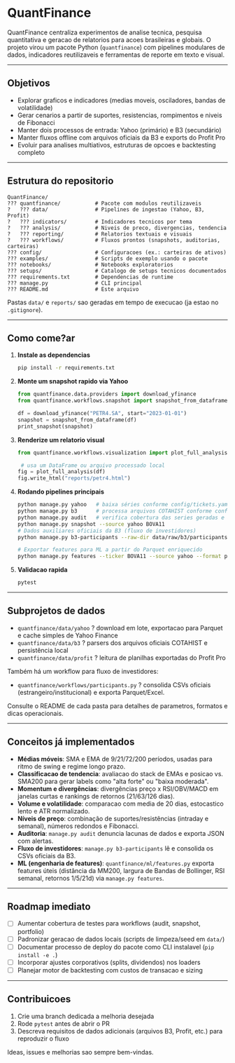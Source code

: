 # QuantFinance

QuantFinance centraliza experimentos de analise tecnica, pesquisa quantitativa e geracao de relatorios para acoes brasileiras e globais. O projeto virou um pacote Python (`quantfinance`) com pipelines modulares de dados, indicadores reutilizaveis e ferramentas de reporte em texto e visual.

---

## Objetivos

- Explorar graficos e indicadores (medias moveis, osciladores, bandas de volatilidade)
- Gerar cenarios a partir de suportes, resistencias, rompimentos e niveis de Fibonacci
- Manter dois processos de entrada: Yahoo (primário) e B3 (secundário)
- Manter fluxos offline com arquivos oficiais da B3 e exports do Profit Pro
- Evoluir para analises multiativos, estruturas de opcoes e backtesting completo

---

## Estrutura do repositorio

```
QuantFinance/
??? quantfinance/           # Pacote com modulos reutilizaveis
?   ??? data/               # Pipelines de ingestao (Yahoo, B3, Profit)
?   ??? indicators/         # Indicadores tecnicos por tema
?   ??? analysis/           # Niveis de preco, divergencias, tendencia
?   ??? reporting/          # Relatorios textuais e visuais
?   ??? workflows/          # Fluxos prontos (snapshots, auditorias, carteiras)
??? config/                 # Configuracoes (ex.: carteiras de ativos)
??? examples/               # Scripts de exemplo usando o pacote
??? notebooks/              # Notebooks exploratorios
??? setups/                 # Catalogo de setups tecnicos documentados
??? requirements.txt        # Dependencias de runtime
??? manage.py               # CLI principal
??? README.md               # Este arquivo
```

Pastas `data/` e `reports/` sao geradas em tempo de execucao (ja estao no `.gitignore`).

---

## Como come?ar

1. **Instale as dependencias**
   ```bash
   pip install -r requirements.txt
   ```

2. **Monte um snapshot rapido via Yahoo**
   ```python
   from quantfinance.data.providers import download_yfinance
   from quantfinance.workflows.snapshot import snapshot_from_dataframe, print_snapshot

   df = download_yfinance("PETR4.SA", start="2023-01-01")
   snapshot = snapshot_from_dataframe(df)
   print_snapshot(snapshot)
   ```

3. **Renderize um relatorio visual**
   ```python
   from quantfinance.workflows.visualization import plot_full_analysis

    # usa um DataFrame ou arquivo processado local
   fig = plot_full_analysis(df)
   fig.write_html("reports/petr4.html")
   ```

4. **Rodando pipelines principais**
   ```bash
   python manage.py yahoo   # baixa séries conforme config/tickets.yaml (seção portfolio)
   python manage.py b3      # processa arquivos COTAHIST conforme config/tickets.yaml (seção b3)
   python manage.py audit   # verifica cobertura das series geradas e aponta gaps
   python manage.py snapshot --source yahoo BOVA11
   # Dados auxiliares oficiais da B3 (fluxo de investidores)
   python manage.py b3-participants --raw-dir data/raw/b3/participants --out data/processed/b3
   
   # Exportar features para ML a partir do Parquet enriquecido
   python manage.py features --ticker BOVA11 --source yahoo --format parquet
   ```

5. **Validacao rapida**
   ```bash
   pytest
   ```

---

## Subprojetos de dados

- `quantfinance/data/yahoo` ? download em lote, exportacao para Parquet e cache simples de Yahoo Finance
- `quantfinance/data/b3` ? parsers dos arquivos oficiais COTAHIST e persistência local
- `quantfinance/data/profit` ? leitura de planilhas exportadas do Profit Pro

Também há um workflow para fluxo de investidores:

- `quantfinance/workflows/participants.py` ? consolida CSVs oficiais (estrangeiro/institucional) e exporta Parquet/Excel.

Consulte o README de cada pasta para detalhes de parametros, formatos e dicas operacionais.

---

## Conceitos já implementados

- **Médias móveis**: SMA e EMA de 9/21/72/200 períodos, usadas para ritmo de swing e regime longo prazo.
- **Classificacao de tendencia**: avaliacao do stack de EMAs e posicao vs. SMA200 para gerar labels como "alta forte" ou "baixa moderada".
- **Momentum e divergências**: divergências preço x RSI/OBV/MACD em janelas curtas e rankings de retornos (21/63/126 dias).
- **Volume e volatilidade**: comparacao com media de 20 dias, estocastico lento e ATR normalizado.
- **Níveis de preço**: combinação de suportes/resistências (intraday e semanal), números redondos e Fibonacci.
- **Auditoria**: `manage.py audit` denuncia lacunas de dados e exporta JSON com alertas.
- **Fluxo de investidores**: `manage.py b3-participants` lê e consolida os CSVs oficiais da B3.
- **ML (engenharia de features)**: `quantfinance/ml/features.py` exporta features úteis (distância da MM200, largura de Bandas de Bollinger, RSI semanal, retornos 1/5/21d) via `manage.py features`.

---

## Roadmap imediato

- [ ] Aumentar cobertura de testes para workflows (audit, snapshot, portfolio)
- [ ] Padronizar geracao de dados locais (scripts de limpeza/seed em `data/`)
- [ ] Documentar processo de deploy do pacote como CLI instalavel (`pip install -e .`)
- [ ] Incorporar ajustes corporativos (splits, dividendos) nos loaders
- [ ] Planejar motor de backtesting com custos de transacao e sizing

---

## Contribuicoes

1. Crie uma branch dedicada a melhoria desejada
2. Rode `pytest` antes de abrir o PR
3. Descreva requisitos de dados adicionais (arquivos B3, Profit, etc.) para reproduzir o fluxo

Ideas, issues e melhorias sao sempre bem-vindas.
